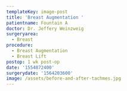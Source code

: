 ```yaml
---
templateKey: image-post
title: 'Breast Augmentation '
patientname: Fountain A
doctor: Dr. Jeffery Weinzweig
surgeryarea:
  - Breast
procedure:
  - Breast Augmentation
  - Breast Lift
postop: 1 wk post-op
date: '1554872400'
surgerydate: '1564203600'
image: /assets/before-and-after-tachmes.jpg
---
```


